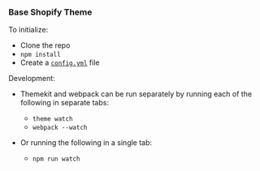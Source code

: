 ### Base Shopify Theme

To initialize:
  - Clone the repo
  - `npm install`
  - Create a [`config.yml`](http://shopify.github.io/themekit/) file

Development:
 - Themekit and webpack can be run separately by running each of the following in separate tabs:
   - `theme watch`
   - `webpack --watch`

 - Or running the following in a single tab:
    - `npm run watch`